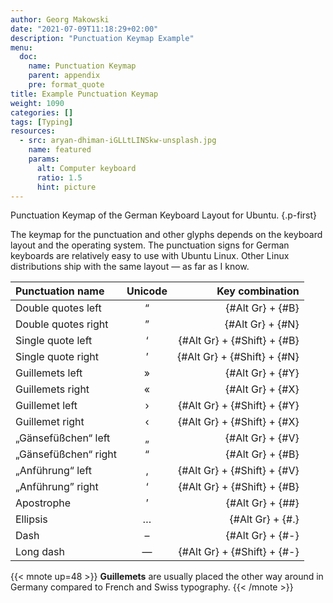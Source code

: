 ```yaml
---
author: Georg Makowski
date: "2021-07-09T11:18:29+02:00"
description: "Punctuation Keymap Example"
menu:
  doc:
    name: Punctuation Keymap
    parent: appendix
    pre: format_quote
title: Example Punctuation Keymap
weight: 1090
categories: []
tags: [Typing]
resources:
  - src: aryan-dhiman-iGLLtLINSkw-unsplash.jpg
    name: featured
    params:
      alt: Computer keyboard
      ratio: 1.5
      hint: picture
---
```


Punctuation Keymap of the German Keyboard Layout for Ubuntu.
{.p-first}<!--more-->

The keymap for the punctuation and other glyphs depends on the keyboard layout and the operating system. The punctuation signs for German keyboards are relatively easy to use with Ubuntu Linux. Other Linux distributions ship with the same layout — as far as I know.

| Punctuation name                |  Unicode |      Key combination                       |
| :-------------------------- | :--: | --------------------------: |
| Double quotes left  |  “   |            {#Alt Gr} + {#B} |
| Double quotes right |  ”   |            {#Alt Gr} + {#N} |
| Single quote left   |  ‘   | {#Alt Gr} + {#Shift} + {#B} |
| Single quote right  |  ’   | {#Alt Gr} + {#Shift} + {#N} |
| Guillemets left      |  »   |            {#Alt Gr} + {#Y} |
| Guillemets right     |  «   |            {#Alt Gr} + {#X} |
| Guillemet left  |  ›   | {#Alt Gr} + {#Shift} + {#Y} |
| Guillemet right |  ‹   | {#Alt Gr} + {#Shift} + {#X} |
| „Gänsefüßchen“ left          |  „   |            {#Alt Gr} + {#V} |
| „Gänsefüßchen“ right           |  “   |            {#Alt Gr} + {#B} |
| „Anführung“ left         |  ‚   | {#Alt Gr} + {#Shift} + {#V} |
| „Anführung” right          |  ‘   | {#Alt Gr} + {#Shift} + {#B} |
| Apostrophe                   |  ’   |            {#Alt Gr} + {##} |
| Ellipsis                    |  …   |            {#Alt Gr} + {#.} |
| Dash | – |{#Alt Gr} + {#-} |
| Long dash                   |  —   |            {#Alt Gr} + {#Shift} + {#-} |

{{< mnote up=48 >}}
**Guillemets** are usually placed the other way around in Germany compared to French and Swiss typography.
{{< /mnote >}}
